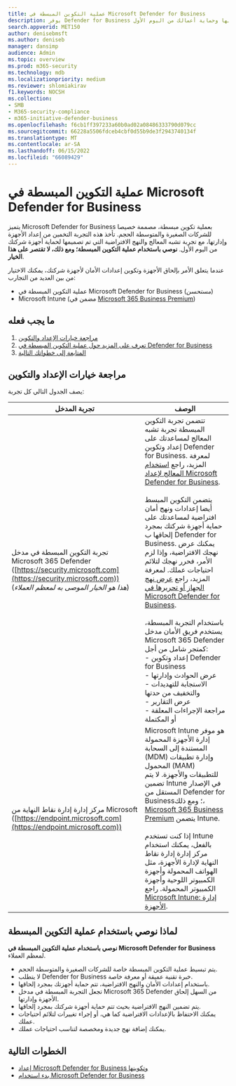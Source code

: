 ```yaml
---
title: عملية التكوين المبسطة في Microsoft Defender for Business
description: يوفر Defender for Business وقت عملك من خلال عملية تكوين مبسطة. تعرف على كيفية عملها وحماية أعمالك من اليوم الأول.
search.appverid: MET150
author: denisebmsft
ms.author: deniseb
manager: dansimp
audience: Admin
ms.topic: overview
ms.prod: m365-security
ms.technology: mdb
ms.localizationpriority: medium
ms.reviewer: shlomiakirav
f1.keywords: NOCSH
ms.collection:
- SMB
- M365-security-compliance
- m365-initiative-defender-business
ms.openlocfilehash: f6cb1ff397233a60b0ad02a08486333790d079cc
ms.sourcegitcommit: 66228a5506fdceb4cbf0d55b9de3f2943740134f
ms.translationtype: MT
ms.contentlocale: ar-SA
ms.lasthandoff: 06/15/2022
ms.locfileid: "66089429"
---
```

# <a name="the-simplified-configuration-process-in-microsoft-defender-for-business"></a>عملية التكوين المبسطة في Microsoft Defender for Business

يتميز Microsoft Defender for Business بعملية تكوين مبسطة، مصممة خصيصا للشركات الصغيرة والمتوسطة الحجم. تأخذ هذه التجربة التخمين من إعداد الأجهزة وإدارتها، مع تجربة تشبه المعالج والنهج الافتراضية التي تم تصميمها لحماية أجهزة شركتك من اليوم الأول. **نوصي باستخدام عملية التكوين المبسطة؛ ومع ذلك، لا تقتصر على هذا الخيار**.

عندما يتعلق الأمر بإلحاق الأجهزة وتكوين إعدادات الأمان لأجهزة شركتك، يمكنك الاختيار من بين العديد من التجارب: 

- عملية التكوين المبسطة في Microsoft Defender for Business (*مستحسن*) 
- Microsoft Intune (مضمن في [Microsoft 365 Business Premium](../../business-premium/index.md))

## <a name="what-to-do"></a>ما يجب فعله

1. [مراجعة خيارات الإعداد والتكوين](#review-your-setup-and-configuration-options)
2. [تعرف على المزيد حول عملية التكوين المبسطة في Defender for Business](#why-we-recommend-using-the-simplified-configuration-process)
3. [المتابعة إلى خطواتك التالية](#next-steps)


## <a name="review-your-setup-and-configuration-options"></a>مراجعة خيارات الإعداد والتكوين

يصف الجدول التالي كل تجربة:

| تجربة المدخل  | الوصف  |
|---------|---------|
| تجربة التكوين المبسطة في مدخل Microsoft 365 Defender ([https://security.microsoft.com](https://security.microsoft.com)) <br/>(*هذا هو الخيار الموصى به لمعظم العملاء*)  | تتضمن تجربة التكوين المبسطة تجربة تشبه المعالج لمساعدتك على إعداد وتكوين Defender for Business. لمعرفة المزيد، راجع [استخدام المعالج لإعداد Microsoft Defender for Business](mdb-use-wizard.md).<br/><br/>يتضمن التكوين المبسط أيضا إعدادات ونهج أمان افتراضية لمساعدتك على حماية أجهزة شركتك بمجرد إلحاقها ب Defender for Business. يمكنك عرض نهجك الافتراضية، وإذا لزم الأمر، فحرر نهجك لتلائم احتياجات عملك. لمعرفة المزيد، راجع [عرض نهج الجهاز أو تحريرها في Microsoft Defender for Business](mdb-view-edit-policies.md).<br/><br/>باستخدام التجربة المبسطة، يستخدم فريق الأمان مدخل Microsoft 365 Defender كمتجر شامل من أجل: <br/>- إعداد وتكوين Defender for Business <br/>- عرض الحوادث وإدارتها<br/>- الاستجابة للتهديدات والتخفيف من حدتها<br/>- عرض التقارير<br/>- مراجعة الإجراءات المعلقة أو المكتملة  |
| مركز إدارة إدارة نقاط النهاية من Microsoft ([https://endpoint.microsoft.com](https://endpoint.microsoft.com))  | Microsoft Intune هو موفر إدارة الأجهزة المحمولة المستندة إلى السحابة (MDM) وإدارة تطبيقات المحمول (MAM) للتطبيقات والأجهزة. لا يتم تضمين Intune في الإصدار المستقل من Defender for Business؛ ومع ذلك، [Microsoft 365 Business Premium](../../business-premium/index.md) يتضمن Intune.<br/><br/>إذا كنت تستخدم Intune بالفعل، يمكنك استخدام مركز إدارة إدارة نقاط النهاية لإدارة الأجهزة، مثل الهواتف المحمولة وأجهزة الكمبيوتر اللوحية وأجهزة الكمبيوتر المحمولة. راجع [Microsoft Intune: إدارة الأجهزة](/mem/intune/fundamentals/what-is-device-management). |

## <a name="why-we-recommend-using-the-simplified-configuration-process"></a>لماذا نوصي باستخدام عملية التكوين المبسطة

**نوصي باستخدام عملية التكوين المبسطة في Microsoft Defender for Business** لمعظم العملاء. 

- يتم تبسيط عملية التكوين المبسطة خاصة للشركات الصغيرة والمتوسطة الحجم. 
- لا يتطلب Defender for Business خبرة تقنية عميقة أو معرفة خاصة. 
- باستخدام إعدادات الأمان والنهج الافتراضية، تتم حماية أجهزتك بمجرد إلحاقها.
- تجعل التجربة المبسطة في مدخل Microsoft 365 Defender من السهل إلحاق الأجهزة وإدارتها. 
- يتم تضمين النهج الافتراضية بحيث تتم حماية أجهزة شركتك بمجرد إلحاقها.
- يمكنك الاحتفاظ بالإعدادات الافتراضية كما هي، أو إجراء تغييرات لتلائم احتياجات عملك. 
- يمكنك إضافة نهج جديدة ومخصصة لتناسب احتياجات عملك.

## <a name="next-steps"></a>الخطوات التالية

- [إعداد Microsoft Defender for Business وتكوينها](mdb-setup-configuration.md)
- [بدء استخدام Microsoft Defender for Business](mdb-get-started.md)
